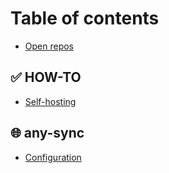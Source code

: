 # Table of contents

* [Open repos](README.md)

## ✅ HOW-TO

* [Self-hosting](how-to/self-hosting.md)

## 🌐 any-sync

* [Configuration](any-sync/configuration.md)

